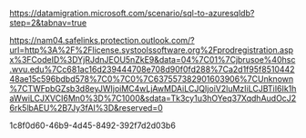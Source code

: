 https://datamigration.microsoft.com/scenario/sql-to-azuresqldb?step=2&tabnav=true

https://nam04.safelinks.protection.outlook.com/?url=http%3A%2F%2Flicense.systoolssoftware.org%2Fprodregistration.aspx%3FCodeID%3DYjRJdnJEOU5nZkE9&data=04%7C01%7Cjbrusoe%40hsc.wvu.edu%7Cc681ac16d239444708e708d90f0fd288%7Ca2d1f95f851044248ae15c596bdbd578%7C0%7C0%7C637557382901603906%7CUnknown%7CTWFpbGZsb3d8eyJWIjoiMC4wLjAwMDAiLCJQIjoiV2luMzIiLCJBTiI6Ik1haWwiLCJXVCI6Mn0%3D%7C1000&sdata=Tk3cy1u3hOYeq37XqdhAudOcJ26rk5lbAEU%2B7Jy3fAI%3D&reserved=0


1c8f0d60-46b9-4d45-8492-392f7d2d03b6